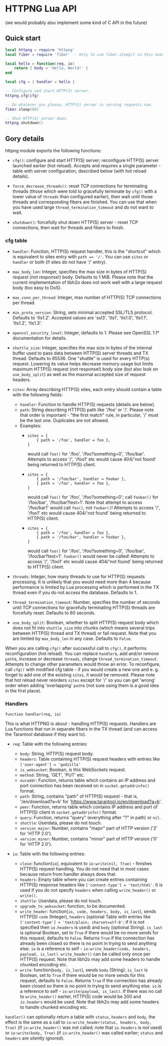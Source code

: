 # HTTPNG Lua API
(we would probably also implement some kind of C API in the future)

## Quick start

``` lua
local httpng = require 'httpng'
local fiber = require 'fiber' -- Only to use fiber.sleep() in this example

local hello = function(req, io)
    return { body = 'Hello, World!' }
end

local cfg = { handler = hello }

-- Configure and start HTTP(S) server.
httpng.cfg(cfg)

-- Do whatever you please, HTTP(S) server is serving requests now.
fiber.sleep(60)

-- Shut HTTP(S) server down.
httpng.shutdown()
```

## Gory details

httpng module exports the following functions:

- `cfg()`: configure and start HTTP(S) server; reconfigure HTTP(S) server launched earlier (hot reload). Accepts and requires a single parameter - table with server configuration, described below (with hot reload details).

- `force_decrease_threads()`: reset TCP connections for terminating threads (those which were told to gracefully terminate by `cfg()` with a lower value of `threads` than configured earlier), then wait until those threads and corresponding fibers are finished. You can use that when you have used large `thread_termination_timeout` and do not want to wait.

- `shutdown()`: forcefully shut down HTTP(S) server - reset TCP connections, then wait for threads and fibers to finish.

### cfg table

- `handler`: Function, HTTP(S) request handler, this is the "shortcut" which is equivalent to sites entry with `path == '/'`. You can use `sites` or `handler` or both (if sites do not have '/' entry).

- `max_body_len`: Integer, specifies the max size in bytes of HTTP(S) request (not response!) body. Defaults to 1 MiB. Please note that the current implementation of libh2o does not work well with a large request body (too easy to DoS).

- `max_conn_per_thread`: Integer, max number of HTTP(S) TCP connections per thread.

- `min_proto_version`: String, sets minimal accepted SSL/TLS protocol. Defaults to 'tls1.2'. Accepted values are 'ssl3', 'tls1', 'tls1.0', 'tls1.1', 'tls1.2', 'tls1.3'.

- `openssl_security_level`: Integer, defaults to 1. Please see OpenSSL 1.1* documentation for details.

- `shuttle_size`: Integer, specifies the max size in bytes of the internal buffer used to pass data between HTTP(S) server threads and TX thread. Defaults to 65536. One "shuttle" is used for every HTTP(s) request. Lowering its value helps decrease memory usage but limits maximum HTTP(S) request (not response!) body size (but also look on `use_body_split`) as well as the maximal accepted size of request headers.

- `sites`: Array describing HTTP(S) sites, each entry should contain a table with the following fields:
  - `handler`: Function to handle HTTP(S) requests (details are below).
  - `path`: String describing HTTP(S) path like '/foo' or '/'. Please note that order is important - "the first match" rule, in particular, '/' must be the last one. Duplicates are not allowed.

  + Examples:
    - ```
      sites = {
          { path = '/foo', handler = foo },
      }
      ```
      would call `foo()` for '/foo', '/foo?something=0', '/foo/bar'. Attempts to access '/', '/foo1' etc would cause 404/'not found' being returned to HTTP(S) client.
    - ```
      sites = {
          { path = '/foo/bar', handler = foobar },
          { path = '/foo', handler = foo },
      }
      ```
      would call `foo()` for '/foo', '/foo?something=0'; call `foobar()` for '/foo/bar', '/foo/bar?test=1'. Note that attempt to access '/foo/bar1' would call `foo()`, not `foobar()`! Attempts to access '/', '/foo1' etc would cause 404/'not found' being returned to HTTP(S) client.
    - ```
      sites = {
          { path = '/foo', handler = foo },
          { path = '/foo/bar', handler = foobar },
      }
      ```
      would call `foo()` for '/foo', '/foo?something=0', '/foo/bar', '/foo/bar?test=1'. `foobar()` would never be called! Attempts to access '/', '/foo1' etc would cause 404/'not found' being returned to HTTP(S) client.

- `threads`: Integer, how many threads to use for HTTP(S) requests processing. It is unlikely that you would need more than 4 because performance is limited by Lua processing which is performed in the TX thread even if you do not access the database. Defaults to 1.

- `thread_termination_timeout`: Number, specifies the number of seconds until TCP connections for gracefully terminating HTTP(S) threads are forcefully reset. Defaults to 60 seconds.

- `use_body_split`: Boolean, whether to split HTTP(S) request body which does not fit into `shuttle_size` into chunks (which means several trips between HTTP(S) thread and TX thread) or fail request. Note that you are limited by `max_body_len` in any case. Defaults to `False`.

When you are calling `cfg()` after successful call to `cfg()`, it performs reconfiguration (hot reload). You can replace `handler`s, add and/or remove `path`s, increase or decrease `threads`, change `thread_termination_timeout`. Attempts to change other parameters would throw an error. To reconfigure, call `cfg()` with modified cfg table - if you would create a new one and e. g. forget to add one of the existing `sites`, it would be removed. Please note that hot reload never reorders `sites` except for '/' so you can get 'wrong' order when adding 'overlapping' `path`s (not sure using them is a good idea in the first place).

### Handlers

`function handler(req, io)`

This is what HTTPNG is about - handling HTTP(S) requests. Handlers are Lua functions that run in separate fibers in the TX thread (and can access the Tarantool database if they want to).

- `req`: Table with the following entries:
  - `body`: String, HTTP(S) request body.
  - `headers`: Table containing HTTP(S) request headers with entries like `['user-agent'] = 'godzilla'`
  - `is_websocket`: Boolean, is this WebSockets request.
  - `method`: String, 'GET', 'PUT' etc.
  - `ouraddr`: Function, returns table which contains an IP address and port connection has been received on in `socket.getaddrinfo()` format.
  - `path`: String, contains "path" of HTTP(S) request - that is, '/en/download?a=b' for 'https://www.tarantool.io/en/download?a=b'.
  - `peer`: Function, returns table which contains IP address and port of HTTP(S) client in `socket.getaddrinfo()` format.
  - `query`: Function, returns "query" (everything after "?" in path) or `nil`.
  - `shuttle`: Userdata, please do not touch.
  - `version_major`: Number, contains "major" part of HTTP version ('2' for 'HTTP 2.0').
  - `version_minor`: Number, contains "minor" part of HTTP version ('0' for 'HTTP 2.0').

- `io`: Table with the following entries:
  - `close`: function(`io`), equivalent to `io:write(nil, True)` - finishes HTTP(S) request handling. You do not need that in most cases because return from handler always does that.
  - `headers`: Empty table where you can create entries containing HTTP(S) response headers like `['content-type'] = 'text/html'`. It is used if you do not specify `headers` when calling `write_header()` or `write()`.
  - `shuttle`: Userdata, please do not touch.
  - `upgrade_to_websocket`: function, to be documented.
  - `write_header`: function(`io, code, headers, body, is_last`), sends HTTP(S) `code` (Integer), `headers` (optional Table with entries like `['content-type'] = 'text/plain; charset=utf-8'`; if it is not specified then `io.headers` is used) and `body` (optional String). `is_last` is optional Boolean, set to `True` if there would be no more sends for this request, defaults to `False`. Returns `True` if the connection has already been closed so there is no point in trying to send anything else. `io` is a reference to self - `io:write_header(code, headers, payload, is_last)`. `write_header()` can be called only once per HTTP(S) request. Note that libh2o may add some headers to handle chunked encoding etc.
  - `write`: function(`body, is_last`), sends `body` (String). `is_last` is Boolean, set to `True` if there would be no more sends for this request, defaults to `False`. Returns `True` if the connection has already been closed so there is no point in trying to send anything else. `io` is a reference to self - `io:write(payload, is_last)`. If there was no call to `write_header()` earlier, HTTP(S) code would be 200 and `io.headers` would be used. Note that libh2o may add some headers to handle chunked encoding etc.

`handler()` can optionally return a table with `status`, `headers` and `body`, the effect is the same as a call to `io:write_header(status, headers, body, True)` (if `io:write_header()` was not called; note that `io.headers` is *not* used) or `io:write(body, True)` (if `io:write_header()` was called earlier; `status` and `headers` are silently ignored).
